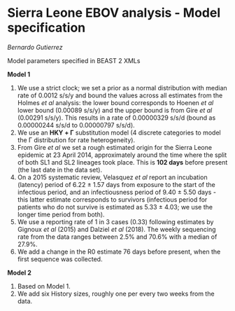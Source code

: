 # Sierra Leone EBOV analysis - Model specification
_Bernardo Gutierrez_

Model parameters specified in BEAST 2 XMLs

**Model 1**
1. We use a strict clock; we set a prior as a normal distribution with median rate of 0.0012 s/s/y and bound the values across all estimates from the Holmes _et al_ analysis: the lower bound corresponds to Hoenen _et al_ lower bound (0.00089 s/s/y) and the upper bound is from Gire _et al_ (0.00291 s/s/y). This results in a rate of 0.00000329 s/s/d (bound as 0.00000244 s/s/d to 0.00000797 s/s/d).
2. We use an **HKY + Γ** substitution model (4 discrete categories to model the Γ distribution for rate heterogeneity).
3. From Gire _et al_ we set a rough estimated origin for the Sierra Leone epidemic at 23 April 2014, approximately around the time where the split of both SL1 and SL2 lineages took place. This is **102 days** before present (the last date in the data set).
4. On a 2015 systematic review, Velasquez _et al_ report an incubation (latency) period of 6.22 ± 1.57 days from exposure to the start of the infectious period, and an infectiousness period of 9.40 ± 5.50 days - this latter estimate corresponds to survivors (infectious period for patients who do not survive is estimated as 5.33 ± 4.03; we use the longer time period from both).
5. We use a reporting rate of 1 in 3 cases (0.33) following estimates by Gignoux _et al_ (2015) and Dalziel _et al_ (2018). The weekly sequencing rate from the data ranges between 2.5% and 70.6% with a median of 27.9%.
6. We add a change in the R0 estimate 76 days before present, when the first sequence was collected.

**Model 2**
1. Based on Model 1.
2. We add six History sizes, roughly one per every two weeks from the data.